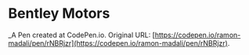 # Bentley Motors
 _A Pen created at CodePen.io. Original URL: [https://codepen.io/ramon-madali/pen/rNBRjzr](https://codepen.io/ramon-madali/pen/rNBRjzr).

 